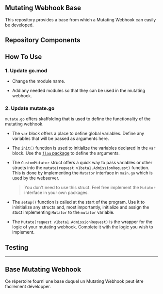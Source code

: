 ## Mutating Webhook Base

This repository provides a base from which a Mutating Webhook can easily be developed.

## Repository Components

## How To Use

### 1. Update go.mod

- Change the module name.

- Add any needed modules so that they can be used in the mutating webhook. 

### 2. Update mutate.go
`mutate.go` offers skaffolding that is used to define the functionality of the mutating webhook. 

- The `var` block offers a place to define global variables. Define any variables that will be passed as arguments here.

- The `init()` function is used to initialize the variables declared in the `var` block. Use the [`flag` package](https://golang.org/pkg/flag/) to define the arguments.

- The `CustomMutator` struct offers a quick way to pass variables or other structs into the `mutate(request v1beta1.AdmissionRequest)` function. This is done by implementing the `Mutator` interface in `main.go` which is used by the webserver.
  > You don't need to use this struct. Feel free implement the `Mutator` interface in your own packages.

- The `setup()` function is called at the start of the program. Use it to ininitialize any structs and, most importantly, initialize and assign the stuct implementing `Mutator` to the `mutator` variable.

- The `Mutate(request v1beta1.AdmissionRequest)` is the wrapper for the logic of your mutating webhook. Complete it with the logic you wish to implement.

## Testing
______________________

## Base Mutating Webhook

Ce répertoire fourni une base duquel un Mutating Webhook peut être facilement développer.
